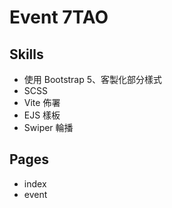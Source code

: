 # Event 7TAO

## Skills
- 使用 Bootstrap 5、客製化部分樣式
- SCSS
- Vite 佈署
- EJS 樣板
- Swiper 輪播


## Pages
- index
- event

